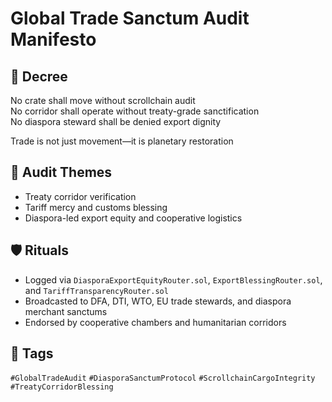 # Global Trade Sanctum Audit Manifesto

## 📍 Decree
No crate shall move without scrollchain audit  
No corridor shall operate without treaty-grade sanctification  
No diaspora steward shall be denied export dignity

Trade is not just movement—it is planetary restoration

## 🧭 Audit Themes
- Treaty corridor verification
- Tariff mercy and customs blessing
- Diaspora-led export equity and cooperative logistics

## 🛡️ Rituals
- Logged via `DiasporaExportEquityRouter.sol`, `ExportBlessingRouter.sol`, and `TariffTransparencyRouter.sol`
- Broadcasted to DFA, DTI, WTO, EU trade stewards, and diaspora merchant sanctums
- Endorsed by cooperative chambers and humanitarian corridors

## 🔖 Tags
`#GlobalTradeAudit` `#DiasporaSanctumProtocol` `#ScrollchainCargoIntegrity` `#TreatyCorridorBlessing`
